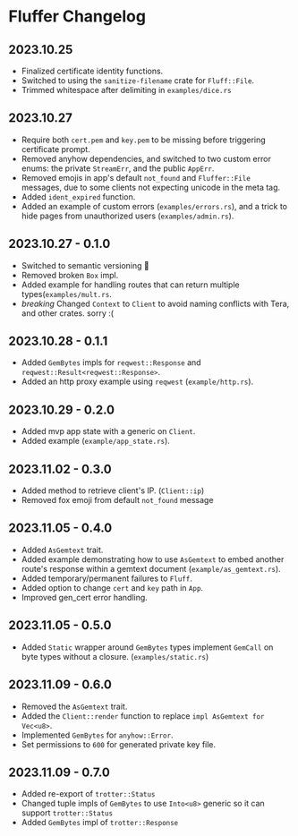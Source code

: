 # Fluffer Changelog

## 2023.10.25
* Finalized certificate identity functions.
* Switched to using the `sanitize-filename` crate for `Fluff::File`.
* Trimmed whitespace after delimiting in `examples/dice.rs`

## 2023.10.27
* Require both `cert.pem` and `key.pem` to be missing before triggering
  certificate prompt.
* Removed anyhow dependencies, and switched to two custom error enums: the
  private `StreamErr`, and the public `AppErr`.
* Removed emojis in app's default `not_found` and `Fluffer::File` messages, due
  to some clients not expecting unicode in the meta tag.
* Added `ident_expired` function.
* Added an example of custom errors (`examples/errors.rs`), and a trick to hide
  pages from unauthorized users (`examples/admin.rs`).

## 2023.10.27 - 0.1.0
* Switched to semantic versioning 🤦
* Removed broken `Box` impl.
* Added example for handling routes that can return multiple
  types(`examples/mult.rs`.
* *breaking* Changed `Context` to `Client` to avoid naming conflicts with
  Tera, and other crates. sorry :(

## 2023.10.28 - 0.1.1
* Added `GemBytes` impls for `reqwest::Response` and
  `reqwest::Result<reqwest::Response>`.
* Added an http proxy example using `reqwest` (`example/http.rs`).

## 2023.10.29 - 0.2.0
* Added mvp app state with a generic on `Client`.
* Added example (`example/app_state.rs`).

## 2023.11.02 - 0.3.0
* Added method to retrieve client's IP. (`Client::ip`)
* Removed fox emoji from default `not_found` message

## 2023.11.05 - 0.4.0
* Added `AsGemtext` trait.
* Added example demonstrating how to use `AsGemtext` to
  embed another route's response within a gemtext document
  (`example/as_gemtext.rs`).
* Added temporary/permanent failures to `Fluff`.
* Added option to change `cert` and `key` path in `App`.
* Improved gen_cert error handling.

## 2023.11.05 - 0.5.0
* Added `Static` wrapper around `GemBytes` types implement
  `GemCall` on byte types without a closure. (`examples/static.rs`)

## 2023.11.09 - 0.6.0
* Removed the `AsGemtext` trait.
* Added the `Client::render` function to replace `impl AsGemtext for Vec<u8>`.
* Implemented `GemBytes` for `anyhow::Error`.
* Set permissions to `600` for generated private key file.

## 2023.11.09 - 0.7.0
* Added re-export of `trotter::Status`
* Changed tuple impls of `GemBytes` to use `Into<u8>`
  generic so it can support `trotter::Status`
* Added `GemBytes` impl of `trotter::Response`
